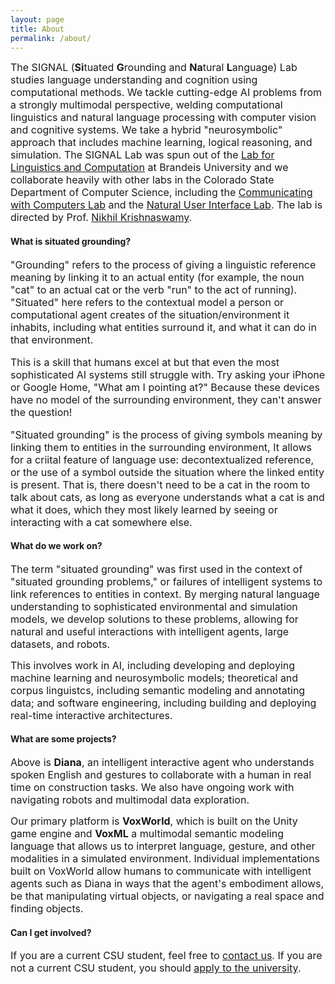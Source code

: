 ```yaml
---
layout: page
title: About
permalink: /about/
---
```


<amp-img width="600" height="375" layout="responsive" src="../assets/images/diana.png"></amp-img>

<font size="3">The SIGNAL (<strong>Si</strong>tuated <strong>G</strong>rounding and <strong>Na</strong>tural <strong>L</strong>anguage) Lab studies language understanding and cognition using computational methods.  We tackle cutting-edge AI problems from a strongly multimodal perspective, welding computational linguistics and natural language processing with computer vision and cognitive systems.  We take a hybrid "neurosymbolic" approach that includes machine learning, logical reasoning, and simulation.  The SIGNAL Lab was spun out of the <a href="https://brandeis-llc.github.io">Lab for Linguistics and Computation</a> at Brandeis University and we collaborate heavily with other labs in the Colorado State Department of Computer Science, including the <a href="https://www.cs.colostate.edu/~draper/CwC.php">Communicating with Computers Lab</a> and the <a href="https://nuilab.org/Home">Natural User Interface Lab</a>.  The lab is directed by Prof. <a href="https://www.nikhilkrishnaswamy.com">Nikhil Krishnaswamy</a>.</font>

#### What is situated grounding?

<font size="3">"Grounding" refers to the process of giving a linguistic reference meaning by linking it to an actual entity (for example, the noun "cat" to an actual cat or the verb "run" to the act of running).  "Situated" here refers to the contextual model a person or computational agent creates of the situation/environment it inhabits, including what entities surround it, and what it can do in that environment.

This is a skill that humans excel at but that even the most sophisticated AI systems still struggle with.  Try asking your iPhone or Google Home, "What am I pointing at?"  Because these devices have no model of the surrounding environment, they can't answer the question!

"Situated grounding" is the process of giving symbols meaning by linking them to entities in the surrounding environment, It allows for a criital feature of language use: decontextualized reference, or the use of a symbol outside the situation where the linked entity is present.  That is, there doesn't need to be a cat in the room to talk about cats, as long as everyone understands what a cat is and what it does, which they most likely learned by seeing or interacting with a cat somewhere else.</font>

#### What do we work on?

<font size="3">The term "situated grounding" was first used in the context of "situated grounding <emph>problems</emph>," or failures of intelligent systems to link references to entities in context. By merging natural language understanding to sophisticated environmental and simulation models, we develop solutions to these problems, allowing for natural and useful interactions with intelligent agents, large datasets, and robots.

This involves work in AI, including developing and deploying machine learning and neurosymbolic models; theoretical and corpus linguistcs, including semantic modeling and annotating data; and software engineering, including building and deploying real-time interactive architectures.</font>

#### What are some projects?

<font size="3">Above is <strong>Diana</strong>, an intelligent interactive agent who understands spoken English and gestures to collaborate with a human in real time on construction tasks.  We also have ongoing work with navigating robots and multimodal data exploration.

Our primary platform is <strong>VoxWorld</strong>, which is built on the Unity game engine and <strong>VoxML</strong> a multimodal semantic modeling language that allows us to interpret language, gesture, and other modalities in a simulated environment. Individual implementations built on VoxWorld allow humans to communicate with intelligent agents such as Diana in ways that the agent's embodiment allows, be that manipulating virtual objects, or navigating a real space and finding objects.</font>

#### Can I get involved?

<font size="3">If you are a current CSU student, feel free to <a href="../contact">contact us</a>.  If you are not a current CSU student, you should <a href="https://admissions.colostate.edu">apply to the university</a>.</font>
